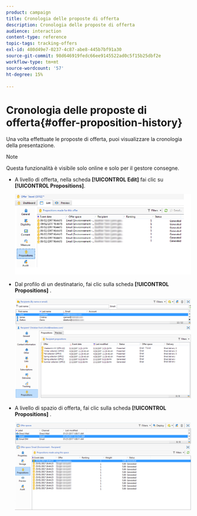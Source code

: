 ```yaml
---
product: campaign
title: Cronologia delle proposte di offerta
description: Cronologia delle proposte di offerta
audience: interaction
content-type: reference
topic-tags: tracking-offers
exl-id: 480d49e7-0237-4c87-abe8-445b7bf91a30
source-git-commit: 98d646919fedc66ee9145522ad0c5f15b25dbf2e
workflow-type: tm+mt
source-wordcount: '57'
ht-degree: 15%

---
```


# Cronologia delle proposte di offerta{#offer-proposition-history}

Una volta effettuate le proposte di offerta, puoi visualizzare la cronologia della presentazione.

>[!NOTE]
>
>Questa funzionalità è visibile solo online e solo per il gestore consegne.

* A livello di offerta, nella scheda **[!UICONTROL Edit]** fai clic su **[!UICONTROL Propositions]**.

   ![](assets/offer_followup_006.png)

* Dal profilo di un destinatario, fai clic sulla scheda **[!UICONTROL Propositions]** .

   ![](assets/offer_followup_002.png)

* A livello di spazio di offerta, fai clic sulla scheda **[!UICONTROL Propositions]** .

   ![](assets/offer_space_prop_001_b.png)
